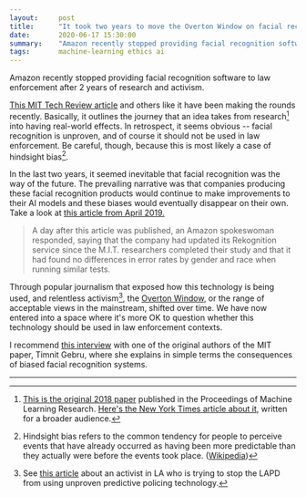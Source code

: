 ```yaml
---
layout:     post
title:      "It took two years to move the Overton Window on facial recognition"
date:       2020-06-17 15:30:00
summary:    "Amazon recently stopped providing facial recognition software to law enforcement after 2 years of research and activism."
tags:       machine-learning ethics ai
---
```


Amazon recently stopped providing facial recognition software to law enforcement after 2 years of research and activism.

[This MIT Tech Review article](https://www.technologyreview.com/2020/06/12/1003482/amazon-stopped-selling-police-face-recognition-fight/) and others like it have been making the rounds recently. Basically, it outlines the journey that an idea takes from research[^1] into having real-world effects. In retrospect, it seems obvious -- facial recognition is unproven, and of course it should not be used in law enforcement. Be careful, though, because this is most likely a case of hindsight bias[^2].

In the last two years, it seemed inevitable that facial recognition was the way of the future. The prevailing narrative was that companies producing these facial recognition products would continue to make improvements to their AI models and these biases would eventually disappear on their own. Take a look at [this article from April 2019.](https://www.nytimes.com/2019/04/03/technology/amazon-facial-recognition-technology.html)

> A day after this article was published, an Amazon spokeswoman responded, saying that the company had updated its Rekognition service since the M.I.T. researchers completed their study and that it had found no differences in error rates by gender and race when running similar tests.

Through popular journalism that exposed how this technology is being used, and relentless activism[^3], the [Overton Window](https://en.wikipedia.org/wiki/Overton_window), or the range of acceptable views in the mainstream, shifted over time. We have now entered into a space where it's more OK to question whether this technology should be used in law enforcement contexts.

I recommend [this interview](https://www.youtube.com/watch?v=uYlR3OIUQx4) with one of the original authors of the MIT paper, Timnit Gebru, where she explains in simple terms the consequences of biased facial recognition systems.

---

[^1]: [This is the original 2018 paper](http://proceedings.mlr.press/v81/buolamwini18a/buolamwini18a.pdf) published in the Proceedings of Machine Learning Research. [Here's the New York Times article about it](https://www.nytimes.com/2018/02/09/technology/facial-recognition-race-artificial-intelligence.html), written for a broader audience.

[^2]: Hindsight bias refers to the common tendency for people to perceive events that have already occurred as having been more predictable than they actually were before the events took place. ([Wikipedia](https://en.wikipedia.org/wiki/Hindsight_bias))

[^3]: See [this article](https://www.technologyreview.com/2020/06/05/1002709/the-activist-dismantling-racist-police-algorithms/) about an activist in LA who is trying to stop the LAPD from using unproven predictive policing technology.